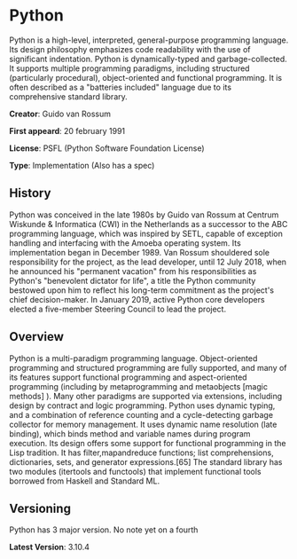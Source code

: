 # Python

Python is a high-level, interpreted, general-purpose programming language. Its design philosophy emphasizes code readability with the use of significant indentation.
Python is dynamically-typed and garbage-collected. It supports multiple programming paradigms, including structured (particularly procedural), object-oriented and functional programming. It is often described as a "batteries included" language due to its comprehensive standard library.


**Creator**: Guido van Rossum

**First appeard**: 20 february 1991

**License**: PSFL (Python Software Foundation License)

**Type**: Implementation (Also has a spec)

## History

Python was conceived in the late 1980s by Guido van Rossum at Centrum Wiskunde & Informatica (CWI) in the Netherlands as a successor to the ABC programming language, which was inspired by SETL, capable of exception handling and interfacing with the Amoeba operating system. Its implementation began in December 1989. Van Rossum shouldered sole responsibility for the project, as the lead developer, until 12 July 2018, when he announced his "permanent vacation" from his responsibilities as Python's "benevolent dictator for life", a title the Python community bestowed upon him to reflect his long-term commitment as the project's chief decision-maker. In January 2019, active Python core developers elected a five-member Steering Council to lead the project.

## Overview

Python is a multi-paradigm programming language. Object-oriented programming and structured programming are fully supported, and many of its features support functional programming and aspect-oriented programming (including by metaprogramming and metaobjects [magic methods] ). Many other paradigms are supported via extensions, including design by contract and logic programming.
Python uses dynamic typing, and a combination of reference counting and a cycle-detecting garbage collector for memory management. 
It uses dynamic name resolution (late binding), which binds method and variable names during program execution.
Its design offers some support for functional programming in the Lisp tradition. It has filter,mapandreduce functions; list comprehensions, dictionaries, sets, and generator expressions.[65] The standard library has two modules (itertools and functools) that implement functional tools borrowed from Haskell and Standard ML.

## Versioning

Python has 3 major version. No note yet on a fourth

**Latest Version**: 3.10.4